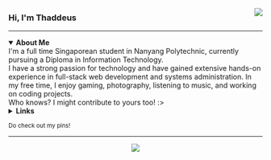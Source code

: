 <a href="https://discord.com/users/275830234262142978"><img align="right" src="https://lanyard-profile-readme.vercel.app/api/275830234262142978?bg=0000000&idleMessage=Not%20doing%20anything%20right%20now&showDisplayName=true&hideDecoration=false" /></a>

<h3>Hi, I'm Thaddeus</h3>

<hr>

<details open>
  <summary><b>About Me</b></summary>
  I'm a full time Singaporean student in Nanyang Polytechnic, currently pursuing a Diploma in Information Technology.<br>
  I have a strong passion for technology and have gained extensive hands-on experience in full-stack web development and systems administration.
  In my free time, I enjoy gaming, photography, listening to music, and working on coding projects.<br>
  Who knows? I might contribute to yours too! :>
</details>

<details>
  <summary><b>Links</b></summary>
  <ul>
    <li><a href="https://www.tkkr.dev">Personal Website</a></li>
    <li><a href="https://github.com/sponsors/thaddeuskkr">Sponsor Me (GitHub Sponsors)</a></li>
  </ul>
</details>

<sub>Do check out my pins!</sub>

<hr>

<p align="center">
  <a href="https://github.com/thaddeuskkr/thaddeuskkr/blob/main/assets/banner.gif?raw=true">
    <img src="assets/banner-modified.gif" />
  </a>
</p>
